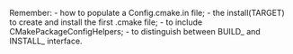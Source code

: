 Remember:
    - how to populate a Config.cmake.in file;
    - the install(TARGET) to create and install the first .cmake file;
    - to include CMakePackageConfigHelpers;
    - to distinguish between BUILD_ and INSTALL_ interface.